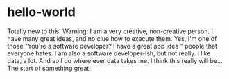 # hello-world

Totally new to this! 
Warning: I am a very creative, non-creative person. 
I have many great ideas, and no clue how to execute them.
Yes, I'm one of those "You're a software developer? I have a great app idea " people that everyone hates.
I am also a software developer-ish, but not really.
I like data, a lot. And so I go where ever data takes me.
I think this really will be...
The start of something great!
